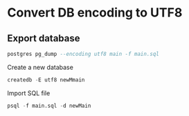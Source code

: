 # Convert DB encoding to UTF8

## Export database

```sql
postgres pg_dump --encoding utf8 main -f main.sql
```

Create a new database

```sql
createdb -E utf8 newMmain
```

Import SQL file

```sql
psql -f main.sql -d newMain
```
